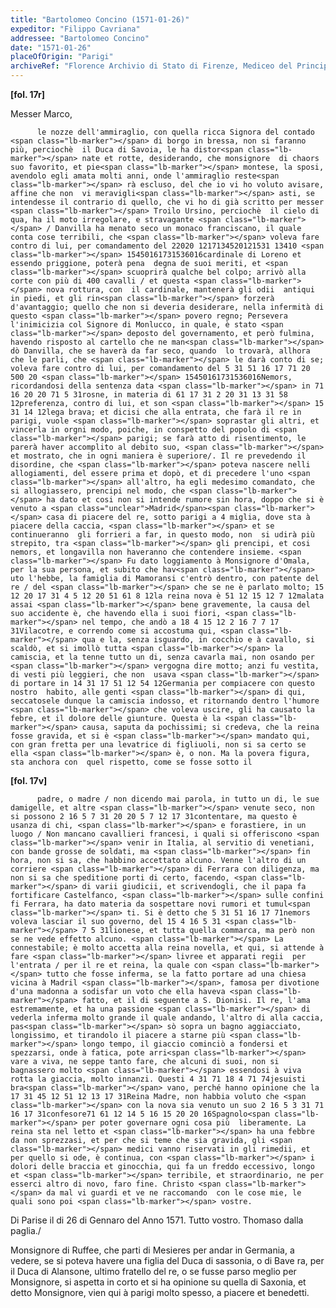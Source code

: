 ```yaml
---
title: "Bartolomeo Concino (1571-01-26)"
expeditor: "Filippo Cavriana"
addressee: "Bartolomeo Concino"
date: "1571-01-26"
placeOfOrigin: "Parigi"
archiveRef: "Florence Archivio di Stato di Firenze, Mediceo del Principato, 4600, fols. 17r-17v"
---
```



**[fol. 17r]**

Messer Marco,


          le nozze dell'ammiraglio, con quella ricca Signora del contado <span class="lb-marker"></span> di borgo in bressa, non si faranno più, perciochè  il Duca di Savoia, le ha distor<span class="lb-marker"></span> nate et rotte, desiderando, che monsignore  di chaors suo favorito, et pie<span class="lb-marker"></span> montese, la sposi, avendolo egli amata molti anni, onde l'ammiraglio reste<span class="lb-marker"></span> rà escluso, del che io vi ho voluto avisare, affine che non  vi meravigli<span class="lb-marker"></span> asti, se intendesse il contrario di quello, che vi ho di già scritto per messer <span class="lb-marker"></span> Troilo Ursino, perciochè  il cielo di qua, ha il moto irregolare, e stravagante <span class="lb-marker"></span> / Danvilla ha menato seco un monaco franciscano, il quale conta cose terribili, che <span class="lb-marker"></span> voleva fare contro di lui, per comandamento del 22020 1217134520121531 13410 <span class="lb-marker"></span> 15450161731536016cardinale di Loreno et essendo priggione, poterà pena  degna de suoi meriti, et <span class="lb-marker"></span> scuoprirà qualche bel colpo; arrivò alla corte con più di 400 cavalli / et questa <span class="lb-marker"></span> nova rottura, con  il cardinale, mantenerà gli odii  antiqui in piedi, et gli rin<span class="lb-marker"></span> forzerà d'avantaggio; quello che non si deveria desiderare, nella infermità di questo <span class="lb-marker"></span> povero regno; Persevera l'inimicizia col Signore di Monlucco, in quale, è stato <span class="lb-marker"></span> deposto del governamento, et però fulmina, havendo risposto al cartello che ne man<span class="lb-marker"></span> dò Danvilla, che se haverà da far seco, quando  lo trovarà, allhora che le parli, che <span class="lb-marker"></span> le darà conto di se; voleva fare contro di lui, per comandamento del 5 31 51 16 17 71 20 500 20 <span class="lb-marker"></span> 15450161731536016Nemors, ricordandosi della sentenza data <span class="lb-marker"></span> in 71 16 20 20 71 5 31rosne, in materia di 61 17 31 2 20 31 13 31 58 12preferenza, contro di lui, et son <span class="lb-marker"></span> 15 31 14 12lega brava; et dicisi che alla entrata, che farà il re in parigi, vuole <span class="lb-marker"></span> soprastar gli altri, et vincerla in orgni modo, poiche, in conspetto del popolo di <span class="lb-marker"></span> parigi; se farà atto di risentimento, le parerà haver accomplito al debito suo, <span class="lb-marker"></span> et mostrato, che in ogni maniera è superiore/. Il re prevedendo il disordine, che <span class="lb-marker"></span> poteva nascere nelli allogiamenti, del essere prima et dopò, et di precedere l'uno <span class="lb-marker"></span> all'altro, ha egli medesimo comandato, che si allogiassero, prencipi nel modo, che <span class="lb-marker"></span> ha dato et cosi non si intende rumore sin hora, doppo che si è venuto a <span class="unclear">Madrid</span><span class="lb-marker"></span> casa di piacere del re, sotto parigi a 4 miglia, dove sta à piacere della caccia, <span class="lb-marker"></span> et se continueranno  gli forrieri a far, in questo modo, non  si udirà più  strepito, tra <span class="lb-marker"></span> gli prencipi, et cosi nemors, et longavilla non haveranno che contendere insieme. <span class="lb-marker"></span> Fu dato loggiamento à Monsignore d'Omala, per la sua persona, et subito che hav<span class="lb-marker"></span> uto l'hebbe, la famiglia di Mamoransi c'entrò dentro, con patente del re / del <span class="lb-marker"></span> che se ne è parlato molto; 15 12 20 17 31 4 5 12 20 51 61 8 12la reina nova è 51 12 15 12 7 12malata assai <span class="lb-marker"></span> bene gravemente, la causa del suo accidente è, che havendo ella i suoi fiori, <span class="lb-marker"></span> nel tempo, che andò a 18 4 15 12 2 16 7 7 17 31Vilacotre, e correndo come si accostuma qui, <span class="lb-marker"></span> qua e la, senza isguardo, in cocchio e à cavallo, si scaldò, et si imollò tutta <span class="lb-marker"></span> la camiscia, et la tenne tutto un di, senza cavarla mai, non osando per <span class="lb-marker"></span> vergogna dire motto; anzi fu vestita, di vesti più leggieri, che non  usava <span class="lb-marker"></span> di portare in 14 31 17 51 12 54 12Germania per compiacere con questo nostro  habito, alle genti <span class="lb-marker"></span> di qui, seccatosele dunque la camiscia indosso, et ritornando dentro l'humore <span class="lb-marker"></span> che voleva uscire, gli ha causato la febre, et il dolore delle giunture. Questa è la <span class="lb-marker"></span> causa, saputa da pochissimi; si credeva, che la reina fosse gravida, et si è <span class="lb-marker"></span> mandato qui, con gran fretta per una levatrice di figliuoli, non si sa certo se ella <span class="lb-marker"></span> è, o non. Ma la povera figura, sta anchora con  quel rispetto, come se fosse sotto il
        


**[fol. 17v]**


          padre, o madre / non dicendo mai parola, in tutto un di, le sue damigelle, et altre <span class="lb-marker"></span> venute seco, non si possono 2 16 5 7 31 20 20 5 7 12 17 31contentare, ma questo è usanza di chi, <span class="lb-marker"></span> e forastiere, in un luogo / Non mancano cavallieri francesi, i quali si offeriscono <span class="lb-marker"></span> venir in Italia, al servitio di venetiani, con bande grosse de soldati, ma <span class="lb-marker"></span> fin hora, non si sa, che habbino accettato alcuno. Venne l'altro di un corriere <span class="lb-marker"></span> di Ferrara con diligenza, ma non si sa che speditione porti di certo, facendo, <span class="lb-marker"></span> di varii giudicii, et scrivendogli, che il papa fa fortificare Castelfanco, <span class="lb-marker"></span> sulle confini fi Ferrara, ha dato materia da sospettare novi rumori et tumul<span class="lb-marker"></span> ti. Si è detto che 5 31 51 16 17 71nemors voleva lasciar il suo governo, del 15 4 16 5 31 <span class="lb-marker"></span> 7 5 31lionese, et tutta quella commarca, ma però non se ne vede effetto alcuno. <span class="lb-marker"></span> La connestabile; è molto accetta alla reina novella, et qui, si attende à fare <span class="lb-marker"></span> livree et apparati regii  per l'entrata / per il re et reina, la quale con <span class="lb-marker"></span> tutto che fosse inferma, se la fatto portare ad una chiesa vicina à Madril <span class="lb-marker"></span>, famosa per divotione d'una madonna a sodisfar un voto che ella haveva <span class="lb-marker"></span> fatto, et il di seguente a S. Dionisi. Il re, l'ama estremamente, et ha una passione <span class="lb-marker"></span> di vederla inferma molto grande il quale andando, l'altro di alla caccia, pas<span class="lb-marker"></span> sò sopra un bagno aggiacciato, longissimo, et tirandolo il piacere a starne più <span class="lb-marker"></span> longo tempo, il giaccio cominciò a fondersi et spezzarsi, onde à fatica, pote arri<span class="lb-marker"></span> vare a viva, ne seppe tanto fare, che alcuni di suoi, non si bagnassero molto <span class="lb-marker"></span> essendosi à viva rotta la giaccia, molto innanzi. Questi 4 31 71 18 4 71 74jesuisti bra<span class="lb-marker"></span> vano, perché hanno opinione che la 17 31 45 12 51 12 13 17 31Reina Madre, non habbia voluto che <span class="lb-marker"></span> con la nova sia venuto un suo 2 16 5 3 31 71 16 17 31confesore71 61 12 14 5 16 15 20 20 16Spagnolo<span class="lb-marker"></span> per poter governare ogni cosa più  liberamente. La reina sta nel letto et <span class="lb-marker"></span> ha una febbre da non sprezzasi, et per che si teme che sia gravida, gli <span class="lb-marker"></span> medici vanno riservati in gli rimedii, et per quello si ode, è continua, con <span class="lb-marker"></span> i dolori delle braccia et ginocchia, qui fa un freddo eccessivo, longo et <span class="lb-marker"></span> terribile, et straordinario, ne per esserci altro di novo, faro fine. Christo <span class="lb-marker"></span> da mal vi guardi et ve ne raccomando  con le cose mie, le quali sono poi <span class="lb-marker"></span> vostre.
        

Di Parise il di 26 di Gennaro del Anno 1571.<span class="lb-marker"></span> Tutto vostro.
          <span class="lb-marker"></span> Thomaso dalla paglia./

<span class="lb-marker"></span> Monsignore di <span class="unclear">Ruffee</span>, che parti di Mesieres per andar in Germania, a <span class="lb-marker"></span> vedere, se si poteva havere una figlia del Duca di sassonia, o di Bave<span class="lb-marker"></span> ra, per il Duca di Alansone, ultimo fratello  del re, o se fusse parso meglio <span class="lb-marker"></span> per  Monsignore, si aspetta in corto et si ha opinione su quella di Saxonia, <span class="lb-marker"></span> et detto Monsignore, vien qui à parigi molto spesso, a piacere et benedetti.
          



